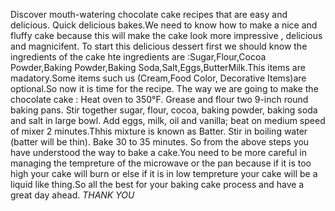 Discover mouth-watering chocolate cake recipes that are easy and delicious. Quick delicious bakes.We need to know how to make a nice and fluffy cake because this will make the cake look more impressive , delicious and magnicifent.
To start this delicious dessert first we should know the ingredients of the cake hte ingredients are :Sugar,Flour,Cocoa Powder,Baking Powder,Baking Soda,Salt,Eggs,ButterMilk.This items are madatory.Some items such us (Cream,Food Color, Decorative Items)are optional.So now it is time for the recipe.
 The way we are going to make the chocolate cake : Heat oven to 350°F. Grease and flour two 9-inch round baking pans.
 Stir together sugar, flour, cocoa, baking powder, baking soda and salt in large bowl.
 Add eggs, milk, oil and vanilla; beat on medium speed of mixer 2 minutes.Thhis mixture is known as Batter.
 Stir in boiling water (batter will be thin).
 Bake 30 to 35 minutes.
 So from the above steps you have understood the way to bake a cake.You need to be more careful in managing the tempreture of the microwave or the pan because if it is too high your cake will burn or else if it is in low tempreture your cake will be a liquid like thing.So all the best for your baking cake process and have a great day ahead.
                                   *THANK YOU*
